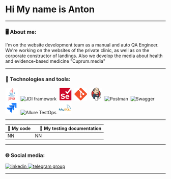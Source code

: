 
# Hi My name is Anton

---

### :desktop_computer:  About me:
<div>
I'm on the website development team as a manual and auto QA Engineer. We're working on the websites of the private clinic, as well as on the corporate constructor of landings. Also we develop the media about health and evidence-based medicine "Cuprum.media"
</div>


---

### :nut_and_bolt:  Technologies and tools:

<div>
  <img src="https://github.com/devicons/devicon/blob/master/icons/java/java-original-wordmark.svg" title="java" alt="java" width="40" height="40"/>&nbsp
  <img src="https://avatars.githubusercontent.com/u/33630149?s=200&v=4" title="JDI framework" alt="JDI framework" width="40" height="40"/>&nbsp
  <img src="https://github.com/devicons/devicon/blob/master/icons/selenium/selenium-original.svg" title="selenium" alt="selenium" width="40"
  height="40"/>&nbsp
  <img src="https://github.com/devicons/devicon/blob/master/icons/git/git-original.svg" title="Git" alt="Git" width="40" height="40"/>&nbsp
  <img src="https://github.com/devicons/devicon/blob/master/icons/jenkins/jenkins-original.svg" title="Jenkins" alt="Jenkins" width="40" height="40"/>&nbsp
  <img src="https://www.svgrepo.com/show/354202/postman-icon.svg" title="Postman" alt="Postman" width="40" height="40"/>&nbsp
  <img src="https://www.svgrepo.com/show/306821/swagger.svg" title="Swagger" alt="Swagger" width="40" height="40"/>&nbsp
  <img src="https://github.com/devicons/devicon/blob/master/icons/jira/jira-original.svg" title="Jira" alt="Jira" width="40" height="40"/>&nbsp
  <img src="https://qameta.io/static/svg/testopslogo.b6d13ab1.svg" title="Allure TestOps" alt="Allure TestOps" width="70" height="40"/>&nbsp
  <img src="https://github.com/devicons/devicon/blob/master/icons/mysql/mysql-original-wordmark.svg" title="MySQL" alt="MySQL" width="40" height="40"/>&nbsp
</div>

---

| :floppy_disk:	 My code |    &nbsp;&nbsp;&nbsp;  :page_with_curl:    My testing documentation |
| --- | --- |
| NN | NN |


---

### :globe_with_meridians:  Social media:

  <div id="badges">
    <a href="https://www.linkedin.com/in/anton-arteev/" target="_blank">
      <img src="https://cdn-icons-png.flaticon.com/512/2504/2504799.png" width="40" height="40" alt="linkedin" />
    </a>
    <a href="https://t.me/antonchegg" target="_blank">
      <img src="https://upload.wikimedia.org/wikipedia/commons/b/b7/Font_Awesome_5_brands_telegram.svg" width="40" height="40" alt="telegram group" />
    </a>
  </div>


---



